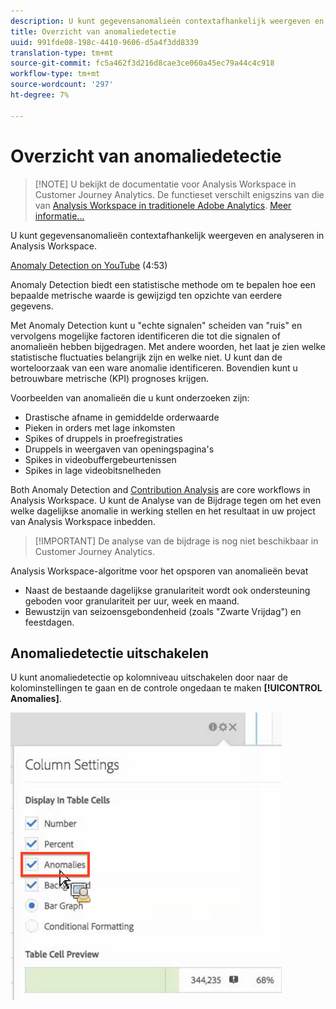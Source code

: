 ```yaml
---
description: U kunt gegevensanomalieën contextafhankelijk weergeven en analyseren in Analysis Workspace.
title: Overzicht van anomaliedetectie
uuid: 991fde08-198c-4410-9606-d5a4f3dd8339
translation-type: tm+mt
source-git-commit: fc5a462f3d216d8cae3ce060a45ec79a44c4c918
workflow-type: tm+mt
source-wordcount: '297'
ht-degree: 7%

---
```



# Overzicht van anomaliedetectie

>[!NOTE] U bekijkt de documentatie voor Analysis Workspace in Customer Journey Analytics. De functieset verschilt enigszins van die van [Analysis Workspace in traditionele Adobe Analytics](https://docs.adobe.com/content/help/en/analytics/analyze/analysis-workspace/home.html). [Meer informatie...](/help/getting-started/cja-aa.md)

U kunt gegevensanomalieën contextafhankelijk weergeven en analyseren in Analysis Workspace.

[Anomaly Detection on YouTube](https://www.youtube.com/watch?v=krXyQCjXoeU&amp;index=63&amp;list=PL2tCx83mn7GuNnQdYGOtlyCu0V5mEZ8sS) (4:53)

Anomaly Detection biedt een statistische methode om te bepalen hoe een bepaalde metrische waarde is gewijzigd ten opzichte van eerdere gegevens.

Met Anomaly Detection kunt u &quot;echte signalen&quot; scheiden van &quot;ruis&quot; en vervolgens mogelijke factoren identificeren die tot die signalen of anomalieën hebben bijgedragen. Met andere woorden, het laat je zien welke statistische fluctuaties belangrijk zijn en welke niet. U kunt dan de worteloorzaak van een ware anomalie identificeren. Bovendien kunt u betrouwbare metrische (KPI) prognoses krijgen.

Voorbeelden van anomalieën die u kunt onderzoeken zijn:

* Drastische afname in gemiddelde orderwaarde
* Pieken in orders met lage inkomsten
* Spikes of druppels in proefregistraties
* Druppels in weergaven van openingspagina&#39;s
* Spikes in videobuffergebeurtenissen
* Spikes in lage videobitsnelheden

Both Anomaly Detection and [Contribution Analysis](https://docs.adobe.com/content/help/nl-NL/analytics/analyze/analysis-workspace/virtual-analyst/anomaly-detection/anomaly-detection.html) are core workflows in Analysis Workspace. U kunt de Analyse van de Bijdrage tegen om het even welke dagelijkse anomalie in werking stellen en het resultaat in uw project van Analysis Workspace inbedden.

>[!IMPORTANT] De analyse van de bijdrage is nog niet beschikbaar in Customer Journey Analytics.

Analysis Workspace-algoritme voor het opsporen van anomalieën bevat

* Naast de bestaande dagelijkse granulariteit wordt ook ondersteuning geboden voor granulariteit per uur, week en maand.
* Bewustzijn van seizoensgebondenheid (zoals &quot;Zwarte Vrijdag&quot;) en feestdagen.

## Anomaliedetectie uitschakelen

U kunt anomaliedetectie op kolomniveau uitschakelen door naar de kolominstellingen te gaan en de controle ongedaan te maken **[!UICONTROL Anomalies]**.

![](assets/turnoff_anomalies.png)
